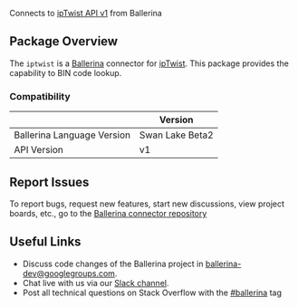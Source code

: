 Connects to [ipTwist API v1](https://iptwist.com/) from Ballerina

## Package Overview
The `iptwist` is a [Ballerina](https://ballerina.io/) connector for [ipTwist](https://iptwist.com/).
This package provides the capability to BIN code lookup.

### Compatibility
|                               | Version               |
|-------------------------------|-----------------------|
| Ballerina Language Version    | Swan Lake Beta2       |
| API Version                   | v1                    |

## Report Issues
To report bugs, request new features, start new discussions, view project boards, etc., go to the [Ballerina connector repository](https://github.com/ballerina-platform/ballerinax-openapi-connectors)
## Useful Links
- Discuss code changes of the Ballerina project in [ballerina-dev@googlegroups.com](mailto:ballerina-dev@googlegroups.com).
- Chat live with us via our [Slack channel](https://ballerina.io/community/slack/).
- Post all technical questions on Stack Overflow with the [#ballerina](https://stackoverflow.com/questions/tagged/ballerina) tag
